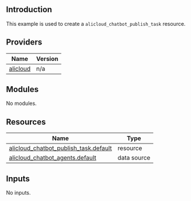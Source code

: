 ## Introduction

This example is used to create a `alicloud_chatbot_publish_task` resource.

<!-- BEGIN_TF_DOCS -->
## Providers

| Name | Version |
|------|---------|
| <a name="provider_alicloud"></a> [alicloud](#provider\_alicloud) | n/a |

## Modules

No modules.

## Resources

| Name | Type |
|------|------|
| [alicloud_chatbot_publish_task.default](https://registry.terraform.io/providers/aliyun/alicloud/latest/docs/resources/chatbot_publish_task) | resource |
| [alicloud_chatbot_agents.default](https://registry.terraform.io/providers/aliyun/alicloud/latest/docs/data-sources/chatbot_agents) | data source |

## Inputs

No inputs.
<!-- END_TF_DOCS -->    